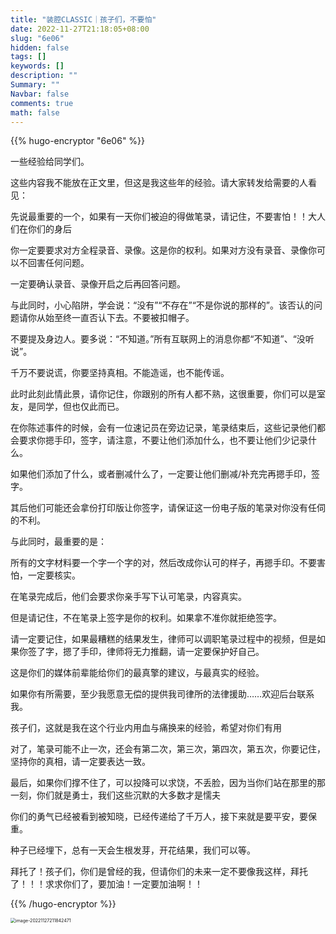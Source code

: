 ```yaml
---
title: "装腔CLASSIC｜孩子们，不要怕"
date: 2022-11-27T21:18:05+08:00
slug: "6e06"
hidden: false
tags: []
keywords: []
description: ""
Summary: ""
Navbar: false
comments: true
math: false
---
```




<!--more-->

{{% hugo-encryptor "6e06" %}}

一些经验给同学们。

这些内容我不能放在正文里，但这是我这些年的经验。请大家转发给需要的人看见：

先说最重要的一个，如果有一天你们被迫的得做笔录，请记住，不要害怕！！大人们在你们的身后

你一定要要求对方全程录音、录像。这是你的权利。如果对方没有录音、录像你可以不回害任何问题。

一定要确认录音、录像开启之后再回答问题。

与此同时，小心陷阱，学会说：“没有”“不存在”“不是你说的那样的”。该否认的问题请你从始至终一直否认下去。不要被扣帽子。

不要提及身边人。要多说：“不知道。”所有互联网上的消息你都“不知道”、“没听说”。

千万不要说谎，你要坚持真相。不能造谣，也不能传谣。

此时此刻此情此景，请你记住，你跟别的所有人都不熟，这很重要，你们可以是室友，是同学，但也仅此而已。

在你陈述事件的时候，会有一位速记员在旁边记录，笔录结束后，这些记录他们都会要求你摁手印，签字，请注意，不要让他们添加什么，也不要让他们少记录什么。

如果他们添加了什么，或者删减什么了，一定要让他们删减/补充完再摁手印，签字。

其后他们可能还会拿份打印版让你签字，请保证这一份电子版的笔录对你没有任伺的不利。

与此同时，最重要的是：

所有的文字材料要一个字一个字的对，然后改成你认可的样子，再摁手印。不要害怕，一定要核实。

在笔录完成后，他们会要求你亲手写下认可笔录，内容真实。

但是请记住，不在笔录上签字是你的权利。如果拿不准你就拒绝签字。

请一定要记住，如果最糟糕的结果发生，律师可以调职笔录过程中的视频，但是如果你签了字，摁了手印，律师将无力推翻，请一定要保护好自己。

这是你们的媒体前辈能给你们的最真擎的建议，与最真实的经验。

如果你有所需要，至少我愿意无偿的提供我司律所的法律援助……欢迎后台联系我。

孩子们，这就是我在这个行业内用血与痛换来的经验，希望对你们有用

对了，笔录可能不止一次，还会有第二次，第三次，第四次，第五次，你要记住，坚持你的真相，请一定要表达一致。

最后，如果你们撑不住了，可以投降可以求饶，不丢脸，因为当你们站在那里的那一刻，你们就是勇士，我们这些沉默的大多数才是懦夫

你们的勇气已经被看到被知晓，已经传递给了千万人，接下来就是要平安，要保重。

种子已经埋下，总有一天会生根发芽，开花结果，我们可以等。

拜托了！孩子们，你们是曾经的我，但请你们的未来一定不要像我这样，拜托了！！！求求你们了，要加油！一定要加油啊！！

{{% /hugo-encryptor %}}

<img src="c46740f0a3c3ffa29d684287069dd13fe2f29c0d.png" alt="image-20221127211842471" style="zoom:50%;" />
